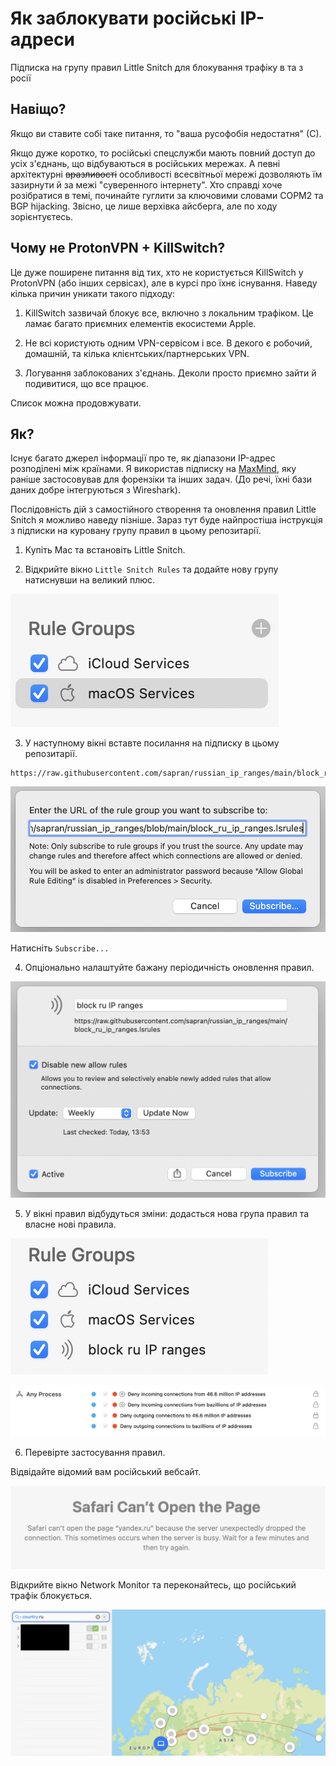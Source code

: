 # Як заблокувати російські IP-адреси
Підписка на групу правил Little Snitch для блокування трафіку в та з росії

## Навіщо? 
Якщо ви ставите собі таке питання, то "ваша русофобія недостатня" (С). 

Якщо дуже коротко, то російські спецслужби мають повний доступ до усіх з'єднань, що відбуваються в російських мережах. А певні архітектурні ~~вразливості~~ особливості всесвітньої мережі дозволяють їм зазирнути й за межі "суверенного інтернету". Хто справді хоче розібратися в темі, починайте гуглити за ключовими словами СОРМ2 та BGP hijacking. Звісно, це лише верхівка айсберга, але по ходу зорієнтуєтесь.

## Чому не ProtonVPN + KillSwitch?
Це дуже поширене питання від тих, хто не користується KillSwitch у ProtonVPN (або інших сервісах), але в курсі про їхнє існування. Наведу кілька причин уникати такого підходу:

1. KillSwitch зазвичай блокує все, включно з локальним трафіком. Це ламає багато приємних елементів екосистеми Apple.

2. Не всі користують одним VPN-сервісом і все. В декого є робочий, домашній, та кілька клієнтських/партнерських VPN.

3. Логування заблокованих з'єднань. Деколи просто приємно зайти й подивитися, що все працює. 

Список можна продовжувати.

## Як?
Існує багато джерел інформації про те, як діапазони IP-адрес розподілені між країнами. Я використав підписку на [MaxMind](https://www.maxmind.com/en/geoip2-services-and-databases), яку раніше застосовував для форензіки та інших задач. (До речі, їхні бази даних добре інтегруються з Wireshark).

Послідовність дій з самостійного створення та оновлення правил Little Snitch я можливо наведу пізніше. Зараз тут буде найпростіша інструкція з підписки на куровану групу правил в цьому репозитарії.

1. Купіть Mac та встановіть Little Snitch.

2. Відкрийте вікно ``Little Snitch Rules`` та додайте нову групу натиснувши на великий плюс.

![New Little Snitch rule group](images/1-add-new-rule-group.png)

3. У наступному вікні вставте посилання на підписку в цьому репозитарії.

```
https://raw.githubusercontent.com/sapran/russian_ip_ranges/main/block_ru_ip_ranges.lsrules
```

![Insert rule group URL](images/2-insert-rule-group-url.png)

Натисніть ``Subscribe...``

4. Опціонально налаштуйте бажану періодичність оновлення правил.

![Rule group updates](images/3-rule-group-updates.png)

5. У вікні правил відбудуться зміни: додасться нова група правил та власне нові правила.

![New rule group](images/4-new-rule-group.png)

![New rules](images/5-new-rules.png)

6. Перевірте застосування правил. 

Відвідайте відомий вам російський вебсайт.

![Rules in action](images/6-rules-in-action.png)

Відкрийте вікно Network Monitor та переконайтесь, що російський трафік блокується.

![Rules in action](images/7-rules-in-action.png)